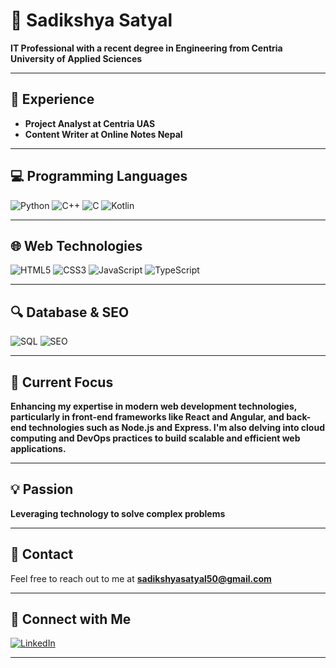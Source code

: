 # 💼 Sadikshya Satyal

**IT Professional with a recent degree in Engineering from Centria University of Applied Sciences**

---

## 🚀 Experience

- **Project Analyst at Centria UAS**
- **Content Writer at Online Notes Nepal**

---

## 💻 Programming Languages

![Python](https://img.shields.io/badge/-Python-3776AB?style=flat&logo=python&logoColor=white)
![C++](https://img.shields.io/badge/-C++-00599C?style=flat&logo=c%2B%2B&logoColor=white)
![C](https://img.shields.io/badge/-C-A8B9CC?style=flat&logo=c&logoColor=white)
![Kotlin](https://img.shields.io/badge/-Kotlin-0095D5?style=flat&logo=kotlin&logoColor=white)

---

## 🌐 Web Technologies

![HTML5](https://img.shields.io/badge/-HTML5-E34F26?style=flat&logo=html5&logoColor=white)
![CSS3](https://img.shields.io/badge/-CSS3-1572B6?style=flat&logo=css3&logoColor=white)
![JavaScript](https://img.shields.io/badge/-JavaScript-F7DF1E?style=flat&logo=javascript&logoColor=black)
![TypeScript](https://img.shields.io/badge/-TypeScript-007ACC?style=flat&logo=typescript&logoColor=white)

---

## 🔍 Database & SEO

![SQL](https://img.shields.io/badge/-SQL-4479A1?style=flat&logo=sql&logoColor=white)
![SEO](https://img.shields.io/badge/-SEO-4B8BBE?style=flat&logo=seo&logoColor=white)

---

## 🎯 Current Focus

**Enhancing my expertise in modern web development technologies, particularly in front-end frameworks like React and Angular, and back-end technologies such as Node.js and Express. I'm also delving into cloud computing and DevOps practices to build scalable and efficient web applications.**

---

## 💡 Passion

**Leveraging technology to solve complex problems**

---

## 📧 Contact

Feel free to reach out to me at **sadikshyasatyal50@gmail.com**

---

## 🔗 Connect with Me

[![LinkedIn](https://img.shields.io/badge/-LinkedIn-0077B5?style=flat&logo=linkedin&logoColor=white)](https://www.linkedin.com/in/sadikshya-satyal/)

---
